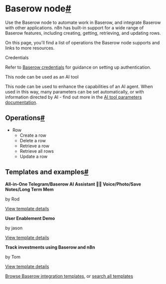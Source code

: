 [](https://github.com/n8n-io/n8n-docs/edit/main/docs/integrations/builtin/app-nodes/n8n-nodes-base.baserow.md "Edit this page")

# Baserow node[#](#baserow-node "Permanent link")

Use the Baserow node to automate work in Baserow, and integrate Baserow with other applications. n8n has built-in support for a wide range of Baserow features, including creating, getting, retrieving, and updating rows.

On this page, you'll find a list of operations the Baserow node supports and links to more resources.

Credentials

Refer to [Baserow credentials](../../credentials/baserow/) for guidance on setting up authentication.

This node can be used as an AI tool

This node can be used to enhance the capabilities of an AI agent. When used in this way, many parameters can be set automatically, or with information directed by AI - find out more in the [AI tool parameters documentation](../../../../advanced-ai/examples/using-the-fromai-function/).

## Operations[#](#operations "Permanent link")

*   Row
    *   Create a row
    *   Delete a row
    *   Retrieve a row
    *   Retrieve all rows
    *   Update a row

## Templates and examples[#](#templates-and-examples "Permanent link")

**All-in-One Telegram/Baserow AI Assistant 🤖🧠 Voice/Photo/Save Notes/Long Term Mem**

by Rod

[View template details](https://n8n.io/workflows/2986-all-in-one-telegrambaserow-ai-assistant-voicephotosave-noteslong-term-mem/)

**User Enablement Demo**

by jason

[View template details](https://n8n.io/workflows/1500-user-enablement-demo/)

**Track investments using Baserow and n8n**

by Tom

[View template details](https://n8n.io/workflows/1785-track-investments-using-baserow-and-n8n/)

[Browse Baserow integration templates](https://n8n.io/integrations/baserow/), or [search all templates](https://n8n.io/workflows/)